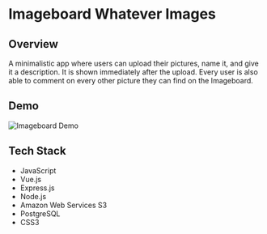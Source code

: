 <h1>Imageboard Whatever Images</h1>

<h2>Overview</h2>
<p>A minimalistic app where users can upload their pictures, name it, and give it a description. It is shown immediately after the upload. Every user is also able to comment on every other picture they can find on the Imageboard.</p>



<h2>Demo</h2>

![Imageboard Demo](https://user-images.githubusercontent.com/39802330/57574177-60a41c00-7434-11e9-906d-a1eca1f20073.gif)




<h2>Tech Stack</h2>
<ul>
<li>JavaScript</li>
<li>Vue.js</li>
<li>Express.js</li>
<li>Node.js</li>
<li>Amazon Web Services S3</li>
<li>PostgreSQL</li>
<li>CSS3</li>

</ul>


